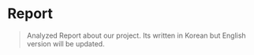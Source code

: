 # Report
> Analyzed Report about our project. Its written in Korean but English version will be updated. 
